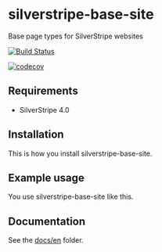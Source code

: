 # silverstripe-base-site

Base page types for SilverStripe websites

[![Build Status](https://travis-ci.com/dynamic/silverstripe-base-site.svg?token=hFT1sXd4nNmguE972zHN&branch=master)](https://travis-ci.com/dynamic/silverstripe-base-site)

[![codecov](https://codecov.io/gh/dynamic/silverstripe-base-site/branch/master/graph/badge.svg?token=8qD1GBbxzV)](https://codecov.io/gh/dynamic/silverstripe-base-site)

## Requirements

- SilverStripe 4.0

## Installation

This is how you install silverstripe-base-site.

## Example usage

You use silverstripe-base-site like this.

## Documentation

See the [docs/en](docs/en/index.md) folder.
